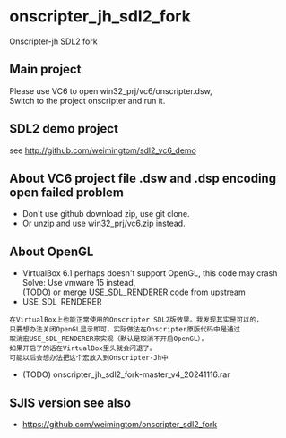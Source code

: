 # onscripter_jh_sdl2_fork
Onscripter-jh SDL2 fork

## Main project  
Please use VC6 to open win32_prj/vc6/onscripter.dsw,    
Switch to the project onscripter and run it.  

## SDL2 demo project  
see http://github.com/weimingtom/sdl2_vc6_demo    

## About VC6 project file .dsw and .dsp encoding open failed problem    
* Don't use github download zip, use git clone.  
* Or unzip and use win32_prj/vc6.zip instead.  

## About OpenGL  
* VirtualBox 6.1 perhaps doesn't support OpenGL, this code may crash  
Solve: Use vmware 15 instead,  
(TODO) or merge USE_SDL_RENDERER code from upstream
* USE_SDL_RENDERER  
```
在VirtualBox上也能正常使用的Onscripter SDL2版效果。我发现其实是可以的，
只要想办法关闭OpenGL显示即可，实际做法在Onscripter原版代码中是通过
取消宏USE_SDL_RENDERER来实现（默认是取消不开启OpenGL），
如果开启了的话在VirtualBox里头就会闪退了。
可能以后会想办法把这个宏放入到Onscripter-Jh中 ​​​
```
* (TODO) onscripter_jh_sdl2_fork-master_v4_20241116.rar  

## SJIS version see also   
* https://github.com/weimingtom/onscripter_sdl2_fork   
